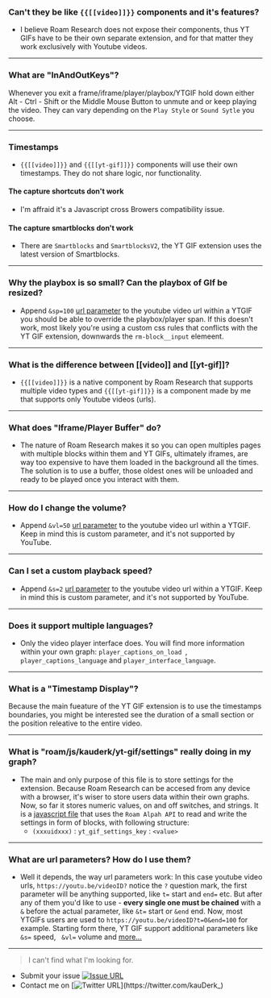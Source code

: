 ### Can't they be like `{{[[video]]}}` components and it's features?
- I believe Roam Research does not expose their components, thus YT GIFs have to be their own separate extension, and for that matter they work exclusively with Youtube videos.


---
### What are "InAndOutKeys"?
Whenever you exit a frame/iframe/player/playbox/YTGIF hold down either Alt - Ctrl - Shift or the Middle Mouse Button to unmute and or keep playing the video.
They can vary depending on the `Play Style` or `Sound Sytle` you choose.


---
### Timestamps
- `{{[[video]]}}` and `{{[[yt-gif]]}}` components will use their own timestamps. They do not share logic, nor functionality.

#### The capture shortcuts don't work
- I'm affraid it's a Javascript cross Browers compatibility issue.
#### The capture smartblocks don't work
- There are `Smartblocks` and `SmartblocksV2`, the YT GIF extension uses the latest version of Smartblocks.


---
### Why the playbox is so small? Can the playbox of GIf be resized?
- Append `&sp=100` [url parameter]() to the youtube video url within a YTGIF you should be able to override the playbox/player span.
If this doesn't work, most likely you're using a custom css rules that conflicts with the YT GIF extension, downwards the `rm-block__input` elemeent.


---
### What is the difference between [[video]] and [[yt-gif]]?
- `{{[[video]]}}` is a native component by Roam Research that supports multiple video types and `{{[[yt-gif]]}}` is a component made by me that supports only Youtube videos (urls).


---
### What does "Iframe/Player Buffer" do?
- The nature of Roam Research makes it so you can open multiples pages with multiple blocks within them and YT GIFs, ultimately iframes, are way too expensive to have them loaded in the background all the times. The solution is to use a buffer, those oldest ones will be unloaded and ready to be played once you interact with them.


---
### How do I change the volume?
- Append `&vl=50` [url parameter]() to the youtube video url within a YTGIF. Keep in mind this is custom parameter, and it's not supported by YouTube.


---
### Can I set a custom playback speed?
- Append `&s=2` [url parameter]() to the youtube video url within a YTGIF. Keep in mind this is custom parameter, and it's not supported by YouTube.


---
### Does it support multiple languages?
- Only the video player interface does. You will find more information within your own graph: `player_captions_on_load `, `player_captions_language` and `player_interface_language`.


---
### What is a "Timestamp Display"?
Because the main fueature of the YT GIF extension is to use the timestamps boundaries, you might be interested see the duration of a small section or the position releative to the entire video.


---
### What is "roam/js/kauderk/yt-gif/settings" really doing in my graph?
- The main and only purpose of this file is to store settings for the extension. Because Roam Research can be accesed from any device with a browser, it's wiser to store users data within their own graphs. Now, so far it stores numeric values, on and off switches, and strings.
It is a [javascript file](https://github.com/kauderk/kauderk.github.io/blob/main/yt-gif-extension/v0.2.0/testing/js/settings-page.js) that uses the `Roam Alpah API` to read and write the settings in form of blocks, with following structure: 
    -  `(xxxuidxxx)` : `yt_gif_settings_key` : `<value>`

---
### What are url parameters? How do I use them?
- Well it depends, the way url parameters work:
In this case youtube video urls, `https://youtu.be/videoID?` notice the `?` question mark, the first parameter will be anything supported, like `t=` start and `end=` etc.
But after any of them you'd like to use - **every single one must be chained** with a `&` before the actual parameter, like `&t=` start or `&end` end.
Now, most YTGIFs users are used to `https://youtu.be/videoID?t=0&end=100` for example. Starting form there, YT GIF support additional parameters like `&s=` speed, ` &vl=` volume and [more...](https://github.com/kauderk/kauderk.github.io/tree/main/yt-gif-extension/install#:~:text=Customize%20each%20YT%20GIF%2C%20even%20multiple%20ones%20within%20the%20same%20block)


---

> I can't find what I'm looking for.

- Submit your issue [![Issue URL](https://img.shields.io/badge/GitHub-issue-yellow)](https://github.com/kauderk/kauderk.github.io/issues)
- Contact me on [![Twitter URL](https://img.shields.io/twitter/url?label=KauDerK_&style=social&url=https%3A%2F%2Ftwitter.com%2FkauDerk_)](https://twitter.com/kauDerk_)
ﾠ